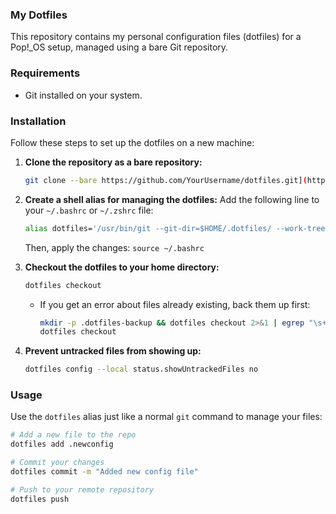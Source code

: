 ### My Dotfiles

This repository contains my personal configuration files (dotfiles) for a Pop!\_OS setup, managed using a bare Git repository.

### Requirements

* Git installed on your system.

### Installation

Follow these steps to set up the dotfiles on a new machine:

1.  **Clone the repository as a bare repository:**
    ```bash
    git clone --bare https://github.com/YourUsername/dotfiles.git](https://github.com/YourUsername/dotfiles.git) $HOME/.dotfiles
    ```

2.  **Create a shell alias for managing the dotfiles:**
    Add the following line to your `~/.bashrc` or `~/.zshrc` file:
    ```bash
    alias dotfiles='/usr/bin/git --git-dir=$HOME/.dotfiles/ --work-tree=$HOME'
    ```
    Then, apply the changes: `source ~/.bashrc`

3.  **Checkout the dotfiles to your home directory:**
    ```bash
    dotfiles checkout
    ```
    * If you get an error about files already existing, back them up first:
        ```bash
        mkdir -p .dotfiles-backup && dotfiles checkout 2>&1 | egrep "\s+\." | awk {'print $1'} | xargs -I{} mv {} .dotfiles-backup/{}
        dotfiles checkout
        ```

4.  **Prevent untracked files from showing up:**
    ```bash
    dotfiles config --local status.showUntrackedFiles no
    ```

### Usage

Use the `dotfiles` alias just like a normal `git` command to manage your files:

```bash
# Add a new file to the repo
dotfiles add .newconfig

# Commit your changes
dotfiles commit -m "Added new config file"

# Push to your remote repository
dotfiles push
